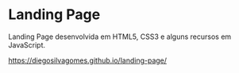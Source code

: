 # Landing Page
 Landing Page desenvolvida em HTML5, CSS3 e alguns recursos em JavaScript.

https://diegosilvagomes.github.io/landing-page/
